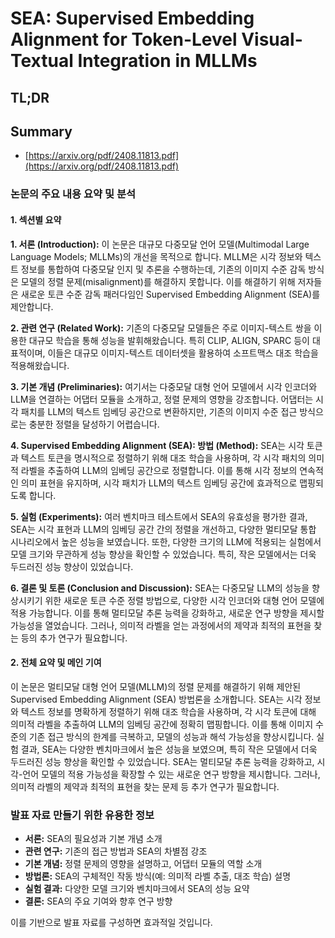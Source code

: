 # SEA: Supervised Embedding Alignment for Token-Level Visual-Textual Integration in MLLMs
## TL;DR
## Summary
- [https://arxiv.org/pdf/2408.11813.pdf](https://arxiv.org/pdf/2408.11813.pdf)

### 논문의 주요 내용 요약 및 분석

#### 1. 섹션별 요약

**1. 서론 (Introduction):**
이 논문은 대규모 다중모달 언어 모델(Multimodal Large Language Models; MLLMs)의 개선을 목적으로 합니다. MLLM은 시각 정보와 텍스트 정보를 통합하여 다중모달 인지 및 추론을 수행하는데, 기존의 이미지 수준 감독 방식은 모델의 정렬 문제(misalignment)를 해결하지 못합니다. 이를 해결하기 위해 저자들은 새로운 토큰 수준 감독 패러다임인 Supervised Embedding Alignment (SEA)를 제안합니다.

**2. 관련 연구 (Related Work):**
기존의 다중모달 모델들은 주로 이미지-텍스트 쌍을 이용한 대규모 학습을 통해 성능을 발휘해왔습니다. 특히 CLIP, ALIGN, SPARC 등이 대표적이며, 이들은 대규모 이미지-텍스트 데이터셋을 활용하여 소프트맥스 대조 학습을 적용해왔습니다.

**3. 기본 개념 (Preliminaries):**
여기서는 다중모달 대형 언어 모델에서 시각 인코더와 LLM을 연결하는 어댑터 모듈을 소개하고, 정렬 문제의 영향을 강조합니다. 어댑터는 시각 패치를 LLM의 텍스트 임베딩 공간으로 변환하지만, 기존의 이미지 수준 접근 방식으로는 충분한 정렬을 달성하기 어렵습니다.

**4. Supervised Embedding Alignment (SEA): 방법 (Method):**
SEA는 시각 토큰과 텍스트 토큰을 명시적으로 정렬하기 위해 대조 학습을 사용하며, 각 시각 패치의 의미적 라벨을 추출하여 LLM의 임베딩 공간으로 정렬합니다. 이를 통해 시각 정보의 연속적인 의미 표현을 유지하며, 시각 패치가 LLM의 텍스트 임베딩 공간에 효과적으로 맵핑되도록 합니다.

**5. 실험 (Experiments):**
여러 벤치마크 테스트에서 SEA의 유효성을 평가한 결과, SEA는 시각 표현과 LLM의 임베딩 공간 간의 정렬을 개선하고, 다양한 멀티모달 통합 시나리오에서 높은 성능을 보였습니다. 또한, 다양한 크기의 LLM에 적용되는 실험에서 모델 크기와 무관하게 성능 향상을 확인할 수 있었습니다. 특히, 작은 모델에서는 더욱 두드러진 성능 향상이 있었습니다.

**6. 결론 및 토론 (Conclusion and Discussion):**
SEA는 다중모달 LLM의 성능을 향상시키기 위한 새로운 토큰 수준 정렬 방법으로, 다양한 시각 인코더와 대형 언어 모델에 적용 가능합니다. 이를 통해 멀티모달 추론 능력을 강화하고, 새로운 연구 방향을 제시할 가능성을 열었습니다. 그러나, 의미적 라벨을 얻는 과정에서의 제약과 최적의 표현을 찾는 등의 추가 연구가 필요합니다.

#### 2. 전체 요약 및 메인 기여

이 논문은 멀티모달 대형 언어 모델(MLLM)의 정렬 문제를 해결하기 위해 제안된 Supervised Embedding Alignment (SEA) 방법론을 소개합니다. SEA는 시각 정보와 텍스트 정보를 명확하게 정렬하기 위해 대조 학습을 사용하며, 각 시각 토큰에 대해 의미적 라벨을 추출하여 LLM의 임베딩 공간에 정확히 맵핑합니다. 이를 통해 이미지 수준의 기존 접근 방식의 한계를 극복하고, 모델의 성능과 해석 가능성을 향상시킵니다. 실험 결과, SEA는 다양한 벤치마크에서 높은 성능을 보였으며, 특히 작은 모델에서 더욱 두드러진 성능 향상을 확인할 수 있었습니다. SEA는 멀티모달 추론 능력을 강화하고, 시각-언어 모델의 적용 가능성을 확장할 수 있는 새로운 연구 방향을 제시합니다. 그러나, 의미적 라벨의 제약과 최적의 표현을 찾는 문제 등 추가 연구가 필요합니다.

### 발표 자료 만들기 위한 유용한 정보

- **서론:** SEA의 필요성과 기본 개념 소개
- **관련 연구:** 기존의 접근 방법과 SEA의 차별점 강조
- **기본 개념:** 정렬 문제의 영향을 설명하고, 어댑터 모듈의 역할 소개
- **방법론:** SEA의 구체적인 작동 방식(예: 의미적 라벨 추출, 대조 학습) 설명
- **실험 결과:** 다양한 모델 크기와 벤치마크에서 SEA의 성능 요약
- **결론:** SEA의 주요 기여와 향후 연구 방향

이를 기반으로 발표 자료를 구성하면 효과적일 것입니다.